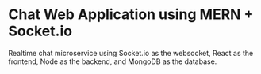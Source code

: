 # Chat Web Application using MERN + Socket.io
Realtime chat microservice using Socket.io as the websocket, React as the frontend, Node as the backend, and MongoDB as the database.
